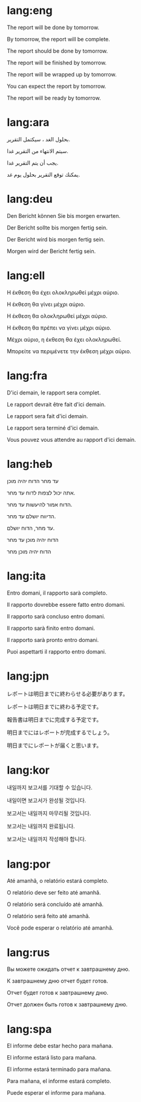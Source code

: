 # lang:eng

The report will be done by tomorrow.

By tomorrow, the report will be complete.

The report should be done by tomorrow.

The report will be finished by tomorrow.

The report will be wrapped up by tomorrow.

You can expect the report by tomorrow.

The report will be ready by tomorrow.

# lang:ara

بحلول الغد ، سيكتمل التقرير.

سيتم الانتهاء من التقرير غدا.

يجب أن يتم التقرير غدا.

يمكنك توقع التقرير بحلول يوم غد.

# lang:deu

Den Bericht können Sie bis morgen erwarten.

Der Bericht sollte bis morgen fertig sein.

Der Bericht wird bis morgen fertig sein.

Morgen wird der Bericht fertig sein.

# lang:ell

Η έκθεση θα έχει ολοκληρωθεί μέχρι αύριο.

Η έκθεση θα γίνει μέχρι αύριο.

Η έκθεση θα ολοκληρωθεί μέχρι αύριο.

Η έκθεση θα πρέπει να γίνει μέχρι αύριο.

Μέχρι αύριο, η έκθεση θα έχει ολοκληρωθεί.

Μπορείτε να περιμένετε την έκθεση μέχρι αύριο.

# lang:fra

D'ici demain, le rapport sera complet.

Le rapport devrait être fait d'ici demain.

Le rapport sera fait d'ici demain.

Le rapport sera terminé d'ici demain.

Vous pouvez vous attendre au rapport d'ici demain.

# lang:heb

עד מחר הדוח יהיה מוכן

אתה יכול לצפות לדוח עד מחר.

הדוח אמור להיעשות עד מחר.

הדיווח יושלם עד מחר.

עד מחר, הדוח יושלם.

הדוח יהיה מוכן עד מחר

הדוח יהיה מוכן מחר

# lang:ita

Entro domani, il rapporto sarà completo.

Il rapporto dovrebbe essere fatto entro domani.

Il rapporto sarà concluso entro domani.

Il rapporto sarà finito entro domani.

Il rapporto sarà pronto entro domani.

Puoi aspettarti il ​​rapporto entro domani.

# lang:jpn

レポートは明日までに終わらせる必要があります。

レポートは明日までに終わる予定です。

報告書は明日までに完成する予定です。

明日までにはレポートが完成するでしょう。

明日までにレポートが届くと思います。

# lang:kor

내일까지 보고서를 기대할 수 있습니다.

내일이면 보고서가 완성될 것입니다.

보고서는 내일까지 마무리될 것입니다.

보고서는 내일까지 완료됩니다.

보고서는 내일까지 작성해야 합니다.

# lang:por

Até amanhã, o relatório estará completo.

O relatório deve ser feito até amanhã.

O relatório será concluído até amanhã.

O relatório será feito até amanhã.

Você pode esperar o relatório até amanhã.

# lang:rus

Вы можете ожидать отчет к завтрашнему дню.

К завтрашнему дню отчет будет готов.

Отчет будет готов к завтрашнему дню.

Отчет должен быть готов к завтрашнему дню.

# lang:spa

El informe debe estar hecho para mañana.

El informe estará listo para mañana.

El informe estará terminado para mañana.

Para mañana, el informe estará completo.

Puede esperar el informe para mañana.